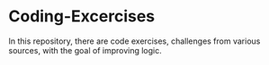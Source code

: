 # Coding-Excercises
In this repository, there are code exercises, challenges from various sources, with the goal of improving logic.
